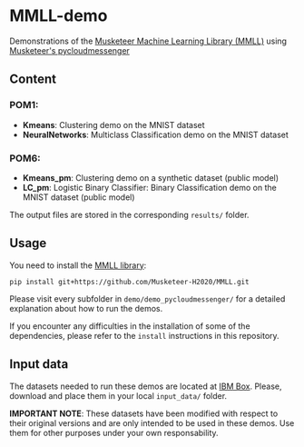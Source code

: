 # MMLL-demo

Demonstrations of the [Musketeer Machine Learning Library (MMLL)](https://github.com/Musketeer-H2020/MMLL) using [Musketeer's pycloudmessenger](https://github.com/IBM/pycloudmessenger/)

## Content

### POM1:

* **Kmeans**: Clustering demo on the MNIST dataset
* **NeuralNetworks**: Multiclass Classification demo on the MNIST dataset

### POM6: 

* **Kmeans_pm**: Clustering demo on a synthetic dataset (public model)
* **LC_pm**: Logistic Binary Classifier: Binary Classification demo on the MNIST dataset (public model)

The output files are stored in the corresponding `results/` folder.

## Usage

You need to install the [MMLL library](https://github.com/Musketeer-H2020/MMLL):

`pip install git+https://github.com/Musketeer-H2020/MMLL.git`

Please visit every subfolder in `demo/demo_pycloudmessenger/` for a detailed explanation about how to run the demos.

If you encounter any difficulties in the installation of some of the dependencies, please refer to the `install` instructions in this repository.

## Input data

The datasets needed to run these demos are located at [IBM Box](https://ibm.box.com/s/l8yzdbdb40j499o513hygx5q85xyoz6v). Please, download and place them in your local `input_data/` folder. 

**IMPORTANT NOTE**: These datasets have been modified with respect to their original versions and are only intended to be used in these demos. Use them for other purposes under your own responsability.


